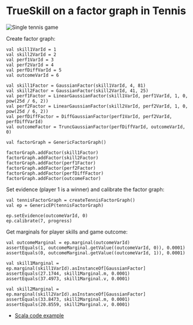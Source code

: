 TrueSkill on a factor graph in Tennis
=============================================================================================

![Single tennis game](https://raw.github.com/danielkorzekwa/bayes-scala/master/doc/trueskill_in_tennis_factor_graph/tennis_trueskill_bn.png "Single tennis game")

Create factor graph:

	val skill1VarId = 1
	val skill2VarId = 2
	val perf1VarId = 3
	val perf2VarId = 4
	val perfDiffVarId = 5
	val outcomeVarId = 6
	
	val skill1Factor = GaussianFactor(skill1VarId, 4, 81)
	val skill2Factor = GaussianFactor(skill2VarId, 41, 25)
	val perf1Factor = LinearGaussianFactor(skill1VarId, perf1VarId, 1, 0, pow(25d / 6, 2))
	val perf2Factor = LinearGaussianFactor(skill2VarId, perf2VarId, 1, 0, pow(25d / 6, 2))
	val perfDiffFactor = DiffGaussianFactor(perf1VarId, perf2VarId, perfDiffVarId)
	val outcomeFactor = TruncGaussianFactor(perfDiffVarId, outcomeVarId, 0)
	  
	val factorGraph = GenericFactorGraph()
	
	factorGraph.addFactor(skill1Factor)
	factorGraph.addFactor(skill2Factor)
	factorGraph.addFactor(perf1Factor)
	factorGraph.addFactor(perf2Factor)
	factorGraph.addFactor(perfDiffFactor)
	factorGraph.addFactor(outcomeFactor)

Set evidence (player 1 is a winner) and calibrate the factor graph:

	val tennisFactorGraph = createTennisFactorGraph()
	val ep = GenericEP(tennisFactorGraph)
	
	ep.setEvidence(outcomeVarId, 0)
	ep.calibrate(7, progress)

Get marginals for player skills and game outcome:

	val outcomeMarginal = ep.marginal(outcomeVarId)
	assertEquals(1, outcomeMarginal.getValue((outcomeVarId, 0)), 0.0001)
	assertEquals(0, outcomeMarginal.getValue((outcomeVarId, 1)), 0.0001)
	
	val skill1Marginal = ep.marginal(skill1VarId).asInstanceOf[GaussianFactor]
	assertEquals(27.1744, skill1Marginal.m, 0.0001)
	assertEquals(37.4973, skill1Marginal.v, 0.0001)
	
	val skill2Marginal = ep.marginal(skill2VarId).asInstanceOf[GaussianFactor]
	assertEquals(33.8473, skill2Marginal.m, 0.0001)
	assertEquals(20.8559, skill2Marginal.v, 0.0001)

* [Scala code example](https://github.com/danielkorzekwa/bayes-scala/blob/master/src/test/scala/dk/bayes/infer/ep/TrueSkillOnlineTennisEPTest.scala)